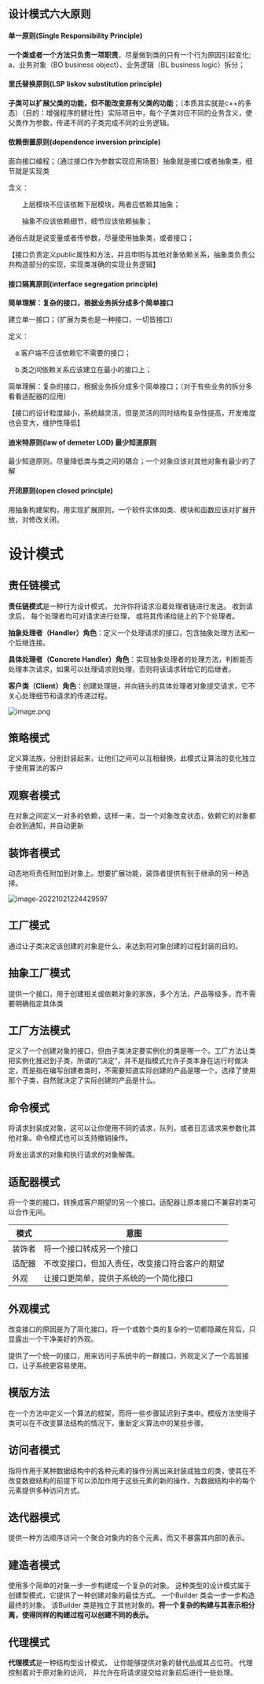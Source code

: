 ## 设计模式六大原则

#### 单一原则(Single Responsibility Principle)

​		**一个类或者一个方法只负责一项职责**，尽量做到类的只有一个行为原因引起变化; a、业务对象（BO business object）、业务逻辑（BL business logic）拆分；

#### 里氏替换原则(LSP liskov substitution principle)

​		**子类可以扩展父类的功能，但不能改变原有父类的功能**；（本质其实就是c++的多态）（目的：增强程序的健壮性）实际项目中，每个子类对应不同的业务含义，使父类作为参数，传递不同的子类完成不同的业务逻辑。

#### 依赖倒置原则(dependence inversion principle)

面向接口编程；（通过接口作为参数实现应用场景）抽象就是接口或者抽象类，细节就是实现类

含义：

　　上层模块不应该依赖下层模块，两者应依赖其抽象；

　　抽象不应该依赖细节，细节应该依赖抽象；

通俗点就是说变量或者传参数，尽量使用抽象类，或者接口；

【接口负责定义public属性和方法，并且申明与其他对象依赖关系，抽象类负责公共构造部分的实现，实现类准确的实现业务逻辑】

#### 接口隔离原则(interface segregation principle)

**简单理解：复杂的接口，根据业务拆分成多个简单接口**

建立单一接口；（扩展为类也是一种接口，一切皆接口）

定义：

　a.客户端不应该依赖它不需要的接口；

　b.类之间依赖关系应该建立在最小的接口上；

简单理解：复杂的接口，根据业务拆分成多个简单接口；（对于有些业务的拆分多看看适配器的应用）

【接口的设计粒度越小，系统越灵活，但是灵活的同时结构复杂性提高，开发难度也会变大，维护性降低】　　　

#### 迪米特原则(law of demeter LOD) 最少知道原则

​		最少知道原则，尽量降低类与类之间的耦合；一个对象应该对其他对象有最少的了解

#### 开闭原则(open closed principle)

​		用抽象构建架构，用实现扩展原则，一个软件实体如类、模块和函数应该对扩展开放，对修改关闭。



# 设计模式

## 责任链模式

**责任链模式**是一种行为设计模式， 允许你将请求沿着处理者链进行发送。 收到请求后， 每个处理者均可对请求进行处理， 或将其传递给链上的下个处理者。

**抽象处理者（Handler）角色**：定义一个处理请求的接口，包含抽象处理方法和一个后继连接。

**具体处理者（Concrete Handler）角色**：实现抽象处理者的处理方法，判断能否处理本次请求，如果可以处理请求则处理，否则将该请求转给它的后继者。

**客户类（Client）角色**：创建处理链，并向链头的具体处理者对象提交请求，它不关心处理细节和请求的传递过程。

![image.png](https://ucc.alicdn.com/pic/developer-ecology/5079e3580c0842c3a608dd9ed542b257.png)

## 策略模式

定义算法族，分别封装起来，让他们之间可以互相替换，此模式让算法的变化独立于使用算法的客户

## 观察者模式

在对象之间定义一对多的依赖，这样一来，当一个对象改变状态，依赖它的对象都会收到通知，并自动更新

## 装饰者模式

动态地将责任附加到对象上。想要扩展功能，装饰者提供有别于继承的另一种选择。

![image-20221021224429597](/Users/madongming/IdeaProjects/learn/docs/noteImg/image-20221021224429597.png)

## 工厂模式

通过让子类决定该创建的对象是什么，来达到将对象创建的过程封装的目的。

## 抽象工厂模式

提供一个接口，用于创建相关或依赖对象的家族，多个方法，产品等级多，而不需要明确指定具体类

## 工厂方法模式

定义了一个创建对象的接口，但由子类决定要实例化的类是哪一个。工厂方法让类把实例化推迟到子类，所谓的“决定”，并不是指模式允许子类本身在运行时做决定，而是指在编写创建者类时，不需要知道实际创建的产品是哪一个。选择了使用那个子类，自然就决定了实际创建的产品是什么。

## 命令模式

将请求封装成对象，这可以让你使用不同的请求，队列，或者日志请求来参数化其他对象。命令模式也可以支持撤销操作。

将发出请求的对象和执行请求的对象解偶。

## 适配器模式

将一个类的接口，转换成客户期望的另一个接口。适配器让原本接口不兼容的类可以合作无间。



| 模式   | 意图                                           |
| ------ | ---------------------------------------------- |
| 装饰者 | 将一个接口转成另一个接口                       |
| 适配器 | 不改变接口，但加入责任，改变接口符合客户的期望 |
| 外观   | 让接口更简单，提供子系统的一个简化接口         |

## 外观模式

改变接口的原因是为了简化接口，将一个或数个类的复杂的一切都隐藏在背后，只显露出一个干净美好的外观。

提供了一个统一的接口，用来访问子系统中的一群接口，外观定义了一个高层接口，让子系统更容易使用。

## 模版方法

​		在一个方法中定义一个算法的框架，而将一些步骤延迟到子类中。模版方法使得子类可以在不改变算法结构的情况下，重新定义算法中的某些步骤。

## 访问者模式

​		指将作用于某种数据结构中的各种元素的操作分离出来封装成独立的类，使其在不改变数据结构的前提下可以添加作用于这些元素的新的操作，为数据结构中的每个元素提供多种访问方式。

## 迭代器模式

提供一种方法顺序访问一个聚合对象内的各个元素，而又不暴露其内部的表示。

## 建造者模式

使用多个简单的对象一步一步构建成一个复杂的对象。 这种类型的设计模式属于创建型模式，它提供了一种创建对象的最佳方式。 一个Builder 类会一步一步构造最终的对象。 该Builder 类是独立于其他对象的。**将一个复杂的构建与其表示相分离，使得同样的构建过程可以创建不同的表示。**

## 代理模式

**代理模式**是一种结构型设计模式， 让你能够提供对象的替代品或其占位符。 代理控制着对于原对象的访问， 并允许在将请求提交给对象前后进行一些处理。